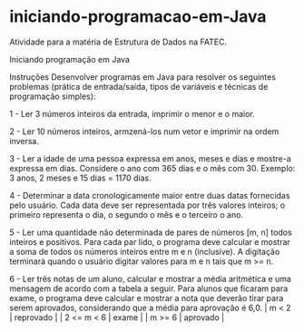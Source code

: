# iniciando-programacao-em-Java
Atividade para a matéria de Estrutura de Dados na FATEC.

Iniciando programação em Java

Instruções
Desenvolver programas em Java para resolver os seguintes problemas (prática de entrada/saída, tipos de variáveis e técnicas de programação simples):

1 - Ler 3 números inteiros da entrada, imprimir o menor e o maior.

2 - Ler 10 números inteiros, armzená-los num vetor e imprimir na ordem inversa.

3 - Ler a idade de uma pessoa expressa em anos, meses e dias e mostre-a expressa em dias. Considere o ano com 365 dias e o mês com 30. Exemplo: 3 anos, 2 meses e 15 dias = 1170 dias.

4 - Determinar a data cronologicamente maior entre duas datas fornecidas pelo usuário. Cada data deve ser representada por três valores inteiros; o primeiro representa o dia, o segundo o mês e o terceiro o ano.

5 - Ler uma quantidade não determinada de pares de números [m, n] todos inteiros e positivos. Para cada par lido, o programa deve calcular e mostrar a soma de todos os números inteiros entre m e n (inclusive). A digitação terminará quando o usuário digitar valores para m e n tais que m >= n.

6 - Ler três notas de um aluno, calcular e mostrar a média aritmética e uma mensagem de acordo com a tabela a seguir. Para alunos que ficaram para exame, o programa deve calcular e mostrar a nota que deverão tirar para serem aprovados, considerando que a média para aprovação é 6,0.
        |     m < 2      | reprovado |
        | 2 <= m < 6 |    exame    |
        |     m >= 6    |  aprovado |
